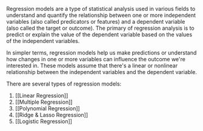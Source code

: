 Regression models are a type of statistical analysis used in various fields to understand and quantify the relationship between one or more independent variables (also called predicators or features) and a dependent variable (also called the target or outcome). The primary of regression analysis is to predict or explain the value of the dependent variable based on the values of the independent variables.

In simpler terms, regression models help us make predictions or understand how changes in one or more variables can influence the outcome we're interested in. These models assume that there's a linear or nonlinear relationship between the independent variables and the dependent variable.

There are several types of regression models:
1. [[Linear Regression]]
2. [[Multiple Regression]]
3. [[Polynomial Regression]]
4. [[Ridge & Lasso Regression]] 
5. [[Logistic Regression]]